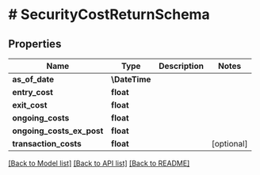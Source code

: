 # # SecurityCostReturnSchema

## Properties

Name | Type | Description | Notes
------------ | ------------- | ------------- | -------------
**as_of_date** | **\DateTime** |  |
**entry_cost** | **float** |  |
**exit_cost** | **float** |  |
**ongoing_costs** | **float** |  |
**ongoing_costs_ex_post** | **float** |  |
**transaction_costs** | **float** |  | [optional]

[[Back to Model list]](../../README.md#models) [[Back to API list]](../../README.md#endpoints) [[Back to README]](../../README.md)
